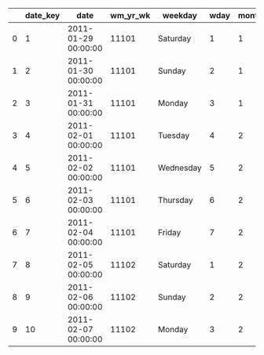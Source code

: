 |    |   date_key | date                |   wm_yr_wk | weekday   |   wday |   month |   year | d    | event_name_1   | event_type_1   | event_name_2   | event_type_2   |   snap_CA |   snap_TX |   snap_WI |
|----|------------|---------------------|------------|-----------|--------|---------|--------|------|----------------|----------------|----------------|----------------|-----------|-----------|-----------|
|  0 |          1 | 2011-01-29 00:00:00 |      11101 | Saturday  |      1 |       1 |   2011 | d_1  |                |                |                |                |         0 |         0 |         0 |
|  1 |          2 | 2011-01-30 00:00:00 |      11101 | Sunday    |      2 |       1 |   2011 | d_2  |                |                |                |                |         0 |         0 |         0 |
|  2 |          3 | 2011-01-31 00:00:00 |      11101 | Monday    |      3 |       1 |   2011 | d_3  |                |                |                |                |         0 |         0 |         0 |
|  3 |          4 | 2011-02-01 00:00:00 |      11101 | Tuesday   |      4 |       2 |   2011 | d_4  |                |                |                |                |         1 |         1 |         0 |
|  4 |          5 | 2011-02-02 00:00:00 |      11101 | Wednesday |      5 |       2 |   2011 | d_5  |                |                |                |                |         1 |         0 |         1 |
|  5 |          6 | 2011-02-03 00:00:00 |      11101 | Thursday  |      6 |       2 |   2011 | d_6  |                |                |                |                |         1 |         1 |         1 |
|  6 |          7 | 2011-02-04 00:00:00 |      11101 | Friday    |      7 |       2 |   2011 | d_7  |                |                |                |                |         1 |         0 |         0 |
|  7 |          8 | 2011-02-05 00:00:00 |      11102 | Saturday  |      1 |       2 |   2011 | d_8  |                |                |                |                |         1 |         1 |         1 |
|  8 |          9 | 2011-02-06 00:00:00 |      11102 | Sunday    |      2 |       2 |   2011 | d_9  | SuperBowl      | Sporting       |                |                |         1 |         1 |         1 |
|  9 |         10 | 2011-02-07 00:00:00 |      11102 | Monday    |      3 |       2 |   2011 | d_10 |                |                |                |                |         1 |         1 |         0 |